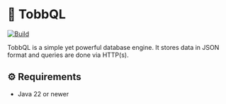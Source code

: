# 📂 TobbQL
[![Build](https://github.com/JWeinelt/TobbQL/actions/workflows/gradle.yml/badge.svg)](https://github.com/JWeinelt/TobbQL/actions/workflows/gradle.yml)

TobbQL is a simple yet powerful database engine. It stores data in JSON format and queries are done via HTTP(s).

## ⚙ Requirements
- Java 22 or newer
